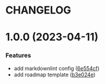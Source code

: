 # CHANGELOG

# 1.0.0 (2023-04-11)


### Features

* add markdownlint config ([6e554cf](https://github.com/seantrane/engineering/commit/6e554cf9f4f9fc2056a095782584972e426740d3))
* add roadmap template ([b3e024e](https://github.com/seantrane/engineering/commit/b3e024ea538583fa8a5cdb7be6196f96dbd6cf00))
